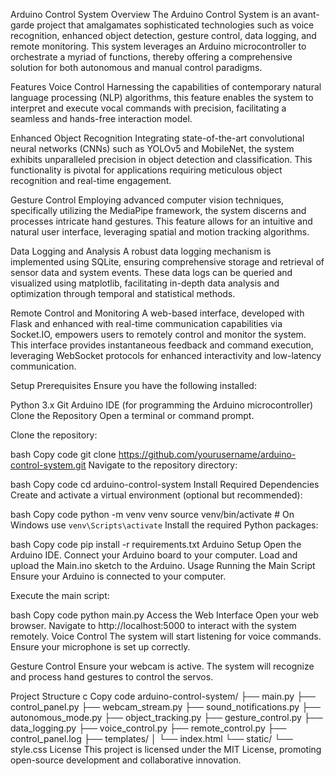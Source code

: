 Arduino Control System
Overview
The Arduino Control System is an avant-garde project that amalgamates sophisticated technologies such as voice recognition, enhanced object detection, gesture control, data logging, and remote monitoring. This system leverages an Arduino microcontroller to orchestrate a myriad of functions, thereby offering a comprehensive solution for both autonomous and manual control paradigms.

Features
Voice Control
Harnessing the capabilities of contemporary natural language processing (NLP) algorithms, this feature enables the system to interpret and execute vocal commands with precision, facilitating a seamless and hands-free interaction model.

Enhanced Object Recognition
Integrating state-of-the-art convolutional neural networks (CNNs) such as YOLOv5 and MobileNet, the system exhibits unparalleled precision in object detection and classification. This functionality is pivotal for applications requiring meticulous object recognition and real-time engagement.

Gesture Control
Employing advanced computer vision techniques, specifically utilizing the MediaPipe framework, the system discerns and processes intricate hand gestures. This feature allows for an intuitive and natural user interface, leveraging spatial and motion tracking algorithms.

Data Logging and Analysis
A robust data logging mechanism is implemented using SQLite, ensuring comprehensive storage and retrieval of sensor data and system events. These data logs can be queried and visualized using matplotlib, facilitating in-depth data analysis and optimization through temporal and statistical methods.

Remote Control and Monitoring 
A web-based interface, developed with Flask and enhanced with real-time communication capabilities via Socket.IO, empowers users to remotely control and monitor the system. This interface provides instantaneous feedback and command execution, leveraging WebSocket protocols for enhanced interactivity and low-latency communication.

Setup
Prerequisites
Ensure you have the following installed:

Python 3.x
Git
Arduino IDE (for programming the Arduino microcontroller)
Clone the Repository
Open a terminal or command prompt.

Clone the repository:

bash
Copy code
git clone https://github.com/yourusername/arduino-control-system.git
Navigate to the repository directory:

bash
Copy code
cd arduino-control-system
Install Required Dependencies
Create and activate a virtual environment (optional but recommended):

bash
Copy code
python -m venv venv
source venv/bin/activate  # On Windows use `venv\Scripts\activate`
Install the required Python packages:

bash
Copy code
pip install -r requirements.txt
Arduino Setup
Open the Arduino IDE.
Connect your Arduino board to your computer.
Load and upload the Main.ino sketch to the Arduino.
Usage
Running the Main Script
Ensure your Arduino is connected to your computer.

Execute the main script:

bash
Copy code
python main.py
Access the Web Interface
Open your web browser.
Navigate to http://localhost:5000 to interact with the system remotely.
Voice Control
The system will start listening for voice commands. Ensure your microphone is set up correctly.

Gesture Control
Ensure your webcam is active. The system will recognize and process hand gestures to control the servos.

Project Structure
c
Copy code
arduino-control-system/
├── main.py
├── control_panel.py
├── webcam_stream.py
├── sound_notifications.py
├── autonomous_mode.py
├── object_tracking.py
├── gesture_control.py
├── data_logging.py
├── voice_control.py
├── remote_control.py
├── control_panel.log
├── templates/
│   └── index.html
└── static/
    └── style.css
License
This project is licensed under the MIT License, promoting open-source development and collaborative innovation.

